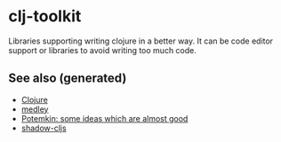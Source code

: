 # clj-toolkit

Libraries supporting writing clojure in a better way. It can be code editor support or libraries to avoid writing too much code.


## See also (generated)

-   [Clojure](../decks/clojure.md)
-   [medley](20200505125105-medley.md)
-   [Potemkin: some ideas which are almost good](20200505124708-potemkin.md)
-   [shadow-cljs](20200430154647-shadow_cljs.md)
